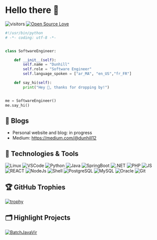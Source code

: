 # Hello there 👋

![visitors](https://visitor-badge.laobi.icu/badge?page_id=Dunhill12.Dunhill12)
[![Open Source Love](https://badges.frapsoft.com/os/v1/open-source.svg?v=102)](https://github.com/ellerbrock/open-source-badge/)


```python
#!/usr/bin/python
# -*- coding: utf-8 -*-


class SoftwareEngineer:

    def __init__(self):
        self.name = "Dunhill"
        self.role = "Software Engineer"
        self.language_spoken = ["ar_MA", "en_US","fr_FR"]

    def say_hi(self):
        print("Hey 👋, thanks for dropping by!")


me = SoftwareEngineer()
me.say_hi()
```

## 📝 Blogs

- Personal website and blog: in progress
- Medium: https://medium.com/@dunhill12

## 🔧 Technologies & Tools

![Linux](https://img.shields.io/badge/OS-Linux-informational?style=flat&logo=linux&logoColor=white&color=6aa6f8)
![VSCode](https://img.shields.io/badge/Editor-VS_Code-informational?style=flat&logo=visual-studio-code&logoColor=white&color=6aa6f8)
![Python](https://img.shields.io/badge/Code-Python-informational?style=flat&logo=python&logoColor=white&color=6aa6f8)
![Java](https://img.shields.io/badge/Code-Java-informational?style=flat&logo=java&logoColor=white&color=6aa6f8)
![SpringBoot](https://img.shields.io/badge/Code-SpringBoot-informational?style=flat&logo=springboot&logoColor=white&color=6aa6f8)
![.NET](https://img.shields.io/badge/Code-.NET-informational?style=flat&logo=.net&logoColor=white&color=6aa6f8)
![PHP](https://img.shields.io/badge/Code-PHP-informational?style=flat&logo=php&logoColor=white&color=6aa6f8)
![JS](https://img.shields.io/badge/Code-JavaScript-informational?style=flat&logo=javascript&logoColor=white&color=6aa6f8)
![REACT](https://img.shields.io/badge/Code-React-informational?style=flat&logo=react&logoColor=white&color=6aa6f8)
![NodeJs](https://img.shields.io/badge/Tools-Node.js-informational?style=flat&logo=node.js&logoColor=white&color=6aa6f8)
![Shell](https://img.shields.io/badge/Shell-Bash-informational?style=flat&logo=gnu-bash&logoColor=white&color=6aa6f8)
![PostgreSQL](https://img.shields.io/badge/Tools-PostgreSQL-informational?style=flat&logo=postgresql&logoColor=white&color=6aa6f8)
![MySQL](https://img.shields.io/badge/Tools-MySQL-informational?style=flat&logo=mysql&logoColor=white&color=6aa6f8)
![Oracle](https://img.shields.io/badge/Tools-Oracle-informational?style=flat&logo=oracle&logoColor=white&color=6aa6f8)
![Git](https://img.shields.io/badge/Tools-Git-informational?style=flat&logo=git&logoColor=white&color=6aa6f8)


## 🏆 GitHub Trophies

[![trophy](https://github-profile-trophy.vercel.app/?username=Dunhill12&theme=nord&column=7)](https://github.com/ryo-ma/github-profile-trophy)


## 🗂️ Highlight Projects

<a href="https://github.com/Dunhill12/BatchJavaVir">
  <img align="center" src="https://github-readme-stats.vercel.app/api/pin/?username=dunhill12&repo=BatchJavaVir&show_icons=true&line_height=27&title_color=6aa6f8&text_color=8a919a&icon_color=6aa6f8&bg_color=22272e" alt="BatchJavaVir" />
</a>


